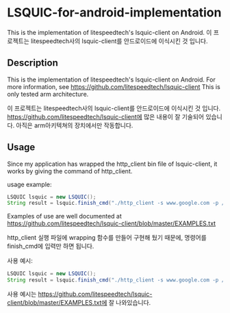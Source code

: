 # LSQUIC-for-android-implementation
This is the implementation of litespeedtech's lsquic-client on Android. 이 프로젝트는 litespeedtech사의 lsquic-client를 안드로이드에 이식시킨 것 입니다.

## Description
This is the implementation of litespeedtech's lsquic-client on Android.
For more information, see https://github.com/litespeedtech/lsquic-client
This is only tested arm architecture.


이 프로젝트는 litespeedtech사의 lsquic-client를 안드로이드에 이식시킨 것 입니다.
https://github.com/litespeedtech/lsquic-client에 많은 내용이 잘 기술되어 있습니다.
아직은 arm아키텍쳐의 장치에서만 작동합니다.

## Usage
Since my application has wrapped the http_client bin file of lsquic-client, it works by giving the command of http_client.

usage example:
```Java
LSQUIC lsquic = new LSQUIC();
String result = lsquic.finish_cmd("./http_client -s www.google.com -p /");
```

Examples of use are well documented at https://github.com/litespeedtech/lsquic-client/blob/master/EXAMPLES.txt


http_client 실행 파일에 wrapping 함수를 만들어 구현해 뒀기 때문에, 명령어를 finish_cmd에 입력만 하면 됩니다.

사용 예시:
```Java
LSQUIC lsquic = new LSQUIC();
String result = lsquic.finish_cmd("./http_client -s www.google.com -p /");
```
사용 예시는 https://github.com/litespeedtech/lsquic-client/blob/master/EXAMPLES.txt에 잘 나와있습니다.
